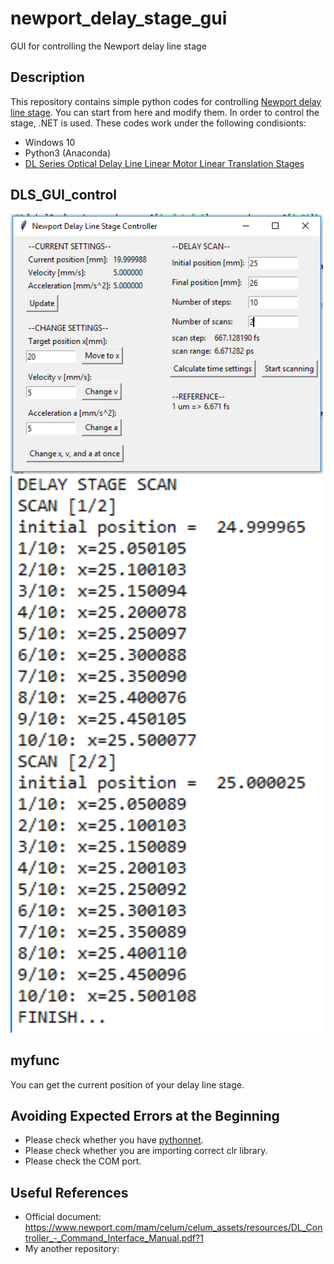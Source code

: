 # newport_delay_stage_gui
GUI for controlling the Newport delay line stage




## Description
This repository contains simple python codes for controlling [Newport delay line stage](https://www.newport.com/f/delay-line-stages). You can start from here and modify them. In order to control the stage, .NET is used. These codes work under the following condisionts:
- Windows 10
- Python3 (Anaconda)
- [DL Series Optical Delay Line Linear Motor Linear Translation Stages](https://www.newport.com/f/delay-line-stages)

## DLS_GUI_control


<img src="https://github.com/ksonod/newport_delay_stage_gui/blob/master/dls_gui.PNG" width="500px">

<img src="https://github.com/ksonod/newport_delay_stage_gui/blob/master/dls_gui2.PNG" width="500px">

## myfunc
You can get the current position of your delay line stage.  

## Avoiding Expected Errors at the Beginning
- Please check whether you have [pythonnet](https://pypi.org/project/pythonnet/).
- Please check whether you are importing correct clr library.
- Please check the COM port.

## Useful References
- Official document: https://www.newport.com/mam/celum/celum_assets/resources/DL_Controller_-_Command_Interface_Manual.pdf?1
- My another repository: 
